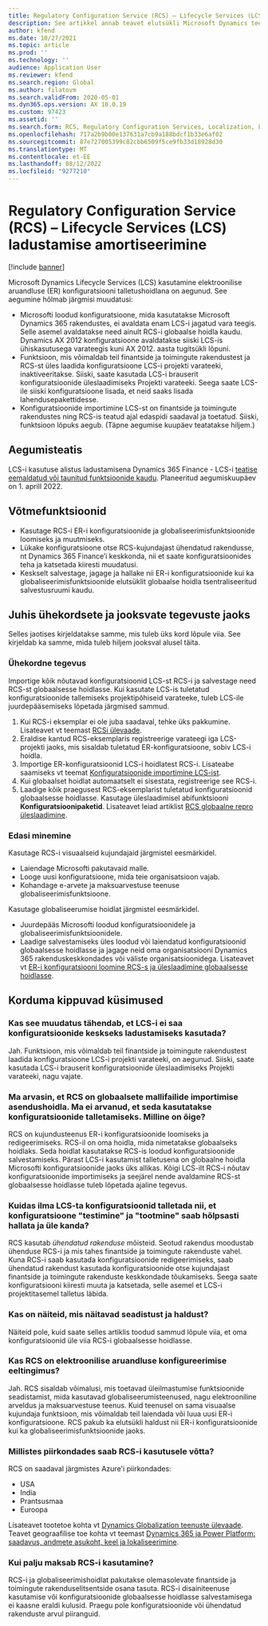 ```yaml
---
title: Regulatory Configuration Service (RCS) – Lifecycle Services (LCS) ladustamise amortiseerimine
description: See artikkel annab teavet elutsükli Microsoft Dynamics teenuste (LCS) talletuse amortiseerumise kohta, mis on plaanitud regulatiivse konfiguratsiooniteenuse (RCS) globaalse hoidla väljamineku osana.
author: kfend
ms.date: 10/27/2021
ms.topic: article
ms.prod: ''
ms.technology: ''
audience: Application User
ms.reviewer: kfend
ms.search.region: Global
ms.author: filatovm
ms.search.validFrom: 2020-05-01
ms.dyn365.ops.version: AX 10.0.19
ms.custom: 97423
ms.assetid: ''
ms.search.form: RCS, Regulatory Configuration Services, Localization, LCS storage, LCS storage deprecation
ms.openlocfilehash: 717a2b9b00e137631a7cb9a188bdcf1b33e6af02
ms.sourcegitcommit: 87e727005399c82cbb6509f5ce9fb33d18928d30
ms.translationtype: MT
ms.contentlocale: et-EE
ms.lasthandoff: 08/12/2022
ms.locfileid: "9277210"
---
```

# <a name="regulatory-configuration-service-rcs--lifecycle-services-lcs-storage-deprecation"></a>Regulatory Configuration Service (RCS) – Lifecycle Services (LCS) ladustamise amortiseerimine

[!include [banner](../includes/banner.md)]

Microsoft Dynamics Lifecycle Services (LCS) kasutamine elektroonilise aruandluse (ER) konfiguratsiooni talletushoidlana on aegunud. See aegumine hõlmab järgmisi muudatusi:

- Microsofti loodud konfiguratsioone, mida kasutatakse Microsoft Dynamics 365 rakendustes, ei avaldata enam LCS-i jagatud vara teegis. Selle asemel avaldatakse need ainult RCS-i globaalse hoidla kaudu. Dynamics AX 2012 konfiguratsioone avaldatakse siiski LCS-is ühiskasutusega varateegis kuni AX 2012. aasta tugitsükli lõpuni.
- Funktsioon, mis võimaldab teil finantside ja toimingute rakendustest ja RCS-st üles laadida konfiguratsioone LCS-i projekti varateeki, inaktiveeritakse. Siiski, saate kasutada LCS-i brauserit konfiguratsioonide üleslaadimiseks Projekti varateeki. Seega saate LCS-ile siiski konfiguratsioone lisada, et neid saaks lisada lahendusepakettidesse.
- Konfiguratsioonide importimine LCS-st on finantside ja toimingute rakendustes ning RCS-is teatud ajal edaspidi saadaval ja toetatud. Siiski, funktsioon lõpuks aegub. (Täpne aegumise kuupäev teatatakse hiljem.)

## <a name="deprecation-notice"></a>Aegumisteatis

LCS-i kasutuse alistus ladustamisena Dynamics 365 Finance - LCS-i [teatise eemaldatud või taunitud funktsioonide kaudu](../get-started/removed-deprecated-features-finance.md#features-removed-or-deprecated-in-the-finance-10017-release). Planeeritud aegumiskuupäev on 1. aprill 2022.

## <a name="key-features"></a>Võtmefunktsioonid

- Kasutage RCS-i ER-i konfiguratsioonide ja globaliseerimisfunktsioonide loomiseks ja muutmiseks.
- Lükake konfiguratsioone otse RCS-kujundajast ühendatud rakendusse, nt Dynamics 365 Finance’i keskkonda, nii et saate konfiguratsioonides teha ja katsetada kiiresti muudatusi.
- Keskselt salvestage, jagage ja hallake nii ER-i konfiguratsioonide kui ka globaliseerimisfunktsioonide elutsüklit globaalse hoidla tsentraliseeritud salvestusruumi kaudu.

## <a name="guidance-for-one-time-and-ongoing-actions"></a>Juhis ühekordsete ja jooksvate tegevuste jaoks

Selles jaotises kirjeldatakse samme, mis tuleb üks kord lõpule viia. See kirjeldab ka samme, mida tuleb hiljem jooksval alusel täita.

### <a name="one-time-action"></a>Ühekordne tegevus

Importige kõik nõutavad konfiguratsioonid LCS-st RCS-i ja salvestage need RCS-st globaalsesse hoidlasse. Kui kasutate LCS-is tuletatud konfiguratsioonide tallemiseks projektipõhiseid varateeke, tuleb LCS-ile juurdepääsemiseks lõpetada järgmised sammud.

1. Kui RCS-i eksemplar ei ole juba saadaval, tehke üks pakkumine. Lisateavet vt teemast [RCSi ülevaade](rcs-overview.md).
2. Eraldise kantud RCS-eksemplaris registreerige varateegi iga LCS-projekti jaoks, mis sisaldab tuletatud ER-konfiguratsioone, sobiv LCS-i hoidla.
3. Importige ER-konfiguratsioonid LCS-i hoidlatest RCS-i. Lisateabe saamiseks vt teemat [Konfiguratsioonide importimine LCS-ist](/dynamics365/fin-ops-core/dev-itpro/analytics/tasks/er-import-configuration-lifecycle-services).
4. Kui globaalset hoidlat automaatselt ei sisestata, registreerige see RCS-i.
5. Laadige kõik praegusest RCS-eksemplarist tuletatud konfiguratsioonid globaalsesse hoidlasse. Kasutage üleslaadimisel abifunktsiooni **Konfiguratsioonipaketid**. Lisateavet leiad artiklist [RCS globaalne repro üleslaadimine](rcs-global-repo-upload.md).

### <a name="going-forward"></a>Edasi minemine

Kasutage RCS-i visuaalseid kujundajaid järgmistel eesmärkidel.

- Laiendage Microsofti pakutavaid malle.
- Looge uusi konfiguratsioone, mida teie organisatsioon vajab.
- Kohandage e-arvete ja maksuarvestuse teenuse globaliseerimisfunktsioone.

Kasutage globaliseerumise hoidlat järgmistel eesmärkidel.

- Juurdepääs Microsofti loodud konfiguratsioonidele ja globaliseerimisfunktsioonidele.
- Laadige salvestamiseks üles loodud või laiendatud konfiguratsioonid globaalsesse hoidlasse ja jagage neid oma organisatsiooni Dynamics 365 rakenduskeskkondades või väliste organisatsioonidega. Lisateavet vt [ER-i konfiguratsiooni loomine RCS-s ja üleslaadimine globaalsesse hoidlasse](rcs-global-repo-upload.md).

## <a name="frequently-asked-questions"></a>Korduma kippuvad küsimused

### <a name="does-this-change-mean-that-lcs-cant-be-used-as-central-storage-for-configurations"></a>Kas see muudatus tähendab, et LCS-i ei saa konfiguratsioonide keskseks ladustamiseks kasutada?

Jah. Funktsioon, mis võimaldab teil finantside ja toimingute rakendustest laadida konfiguratsioone LCS-i projekti varateeki, on aegunud. Siiski, saate kasutada LCS-i brauserit konfiguratsioonide üleslaadimiseks Projekti varateeki, nagu vajate.

### <a name="i-thought-that-rcs-was-a-replacement-repository-for-importing-global-template-files-i-didnt-think-that-its-used-to-store-configurations-which-is-correct"></a>Ma arvasin, et RCS on globaalsete mallifailide importimise asendushoidla. Ma ei arvanud, et seda kasutatakse konfiguratsioonide talletamiseks. Milline on õige?

RCS on kujundusteenus ER-i konfiguratsioonide loomiseks ja redigeerimiseks. RCS-il on oma hoidla, mida nimetatakse globaalseks hoidlaks. Seda hoidlat kasutatakse RCS-is loodud konfiguratsioonide salvestamiseks. Pärast LCS-i kasutamist talletusena on globaalne hoidla Microsofti konfiguratsioonide jaoks üks allikas. Kõigi LCS-ilt RCS-i nõutav konfiguratsioonide importimiseks ja seejärel nende avaldamine RCS-st globaalsesse hoidlasse tuleb lõpetada ajaline tegevus.

### <a name="without-lcs-what-is-the-suggested-way-to-store-configurations-so-that-test-and-production-configurations-can-easily-be-managed-and-transferred"></a>Kuidas ilma LCS-ta konfiguratsioonid talletada nii, et konfiguratsioone "testimine" ja "tootmine" saab hõlpsasti hallata ja üle kanda?

RCS kasutab *ühendatud rakenduse* mõisteid. Seotud rakendus moodustab ühenduse RCS-i ja mis tahes finantside ja toimingute rakenduste vahel. Kuna RCS-i saab kasutada konfiguratsioonide redigeerimiseks, saab ühendatud rakendust kasutada konfiguratsioonide otse kujundajast finantside ja toimingute rakenduste keskkondade tõukamiseks. Seega saate konfiguratsiooni kiiresti muuta ja katsetada, selle asemel et LCS-i projektitasemel talletus läbida.

### <a name="are-there-any-examples-that-show-the-setup-and-management"></a>Kas on näiteid, mis näitavad seadistust ja haldust?

Näiteid pole, kuid saate selles artiklis toodud sammud lõpule viia, et oma konfiguratsioonid üle viia RCS-i globaalsesse hoidlasse.

### <a name="is-rcs-a-prerequisite-to-configure-electronic-reporting"></a>Kas RCS on elektroonilise aruandluse konfigureerimise eeltingimus?

Jah. RCS sisaldab võimalusi, mis toetavad üleilmastumise funktsioonide seadistamist, mida kasutavad globaliseerumisteenused, nagu elektrooniline arveldus ja maksuarvestuse teenus. Kuid teenusel on sama visuaalse kujundaja funktsioon, mis võimaldab teil laiendada või luua uusi ER-i konfiguratsioone. RCS pakub ka elutsükli haldust nii ER-i konfiguratsioonide kui ka globaliseerimisfunktsioonide jaoks.

### <a name="which-regions-can-rcs-be-deployed-in"></a>Millistes piirkondades saab RCS-i kasutusele võtta?

RCS on saadaval järgmistes Azure'i piirkondades:

- USA
- India
- Prantsusmaa
- Euroopa

Lisateavet tootetoe kohta vt [Dynamics Globalization teenuste ülevaade](globalization-services-overview.md). Teavet geograafilise toe kohta vt teemast [Dynamics 365 ja Power Platform: saadavus, andmete asukoht, keel ja lokaliseerimine](https://aka.ms/rcs/D365Productavailabilityguide).

### <a name="whats-the-cost-of-using-rcs"></a>Kui palju maksab RCS-i kasutamine?

RCS-i ja globaliseerimishoidlat pakutakse olemasolevate finantside ja toimingute rakenduselitsentside osana tasuta. RCS-i disainiteenuse kasutamise või konfiguratsioonide globaalsesse hoidlasse salvestamisega ei kaasne eraldi kulusid. Praegu pole konfiguratsioonide või ühendatud rakenduste arvul piiranguid.
